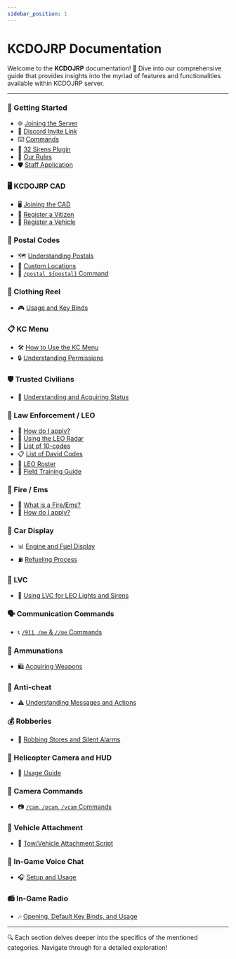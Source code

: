 ```yaml
---
sidebar_position: 1
---
```


# KCDOJRP Documentation

Welcome to the **KCDOJRP** documentation! 🎉 Dive into our comprehensive guide that provides insights into the myriad of features and functionalities available within KCDOJRP server.

---

### 🚀 Getting Started
- 🌐 [Joining the Server](/docs/introduction/getting-started#-discord-link-invite)
- 💬 [Discord Invite Link](https://discord.gg/sAAMeZZvrq)
- ⌨️ [Commands](/docs/introduction/commands)
- 🚨 [32 Sirens Plugin](/docs/introduction/32sirens)
- 📕 [Our Rules](/docs/introduction/rules)
- 🛡️ [Staff Application](https://docs.kcdojrp.com/application/staff)


### 🖥️ KCDOJRP CAD
- 🖥️ [Joining the CAD](/docs/cad/joining-cad)
- 🧑 [Register a Vitizen](/docs/cad/citizens)
- 🚗 [Register a Vehicle](/docs/cad/vehicles)

### 📍 Postal Codes
- 🗺️ [Understanding Postals](/docs/postals)
- 📍 [Custom Locations](/docs/postals#custom-locations)
- 📌 [`/postal ${postal}` Command](/docs/postals#the-postal-command)

### 👕 Clothing Reel
- 🎮 [Usage and Key Binds](#)

### 📋 KC Menu
- 🛠️ [How to Use the KC Menu](#)
- 🔒 [Understanding Permissions](#)

### 🛡️ Trusted Civilians
- 🌟 [Understanding and Acquiring Status](#)

### 🚓 Law Enforcement / LEO
- 📝 [How do I apply?](/docs/leo/information/getting-started)
- 📡 [Using the LEO Radar](/docs/leo/tools/radar)
- 🔢 [List of 10-codes](/docs/leo/information/codes#full-10-codes)
- 📋 [List of David Codes](/docs/leo/information/codes#full-david-d-codes)
- 👥 [LEO Roster](/docs/leo/information/directory)
- 🚨 [Field Training Guide](/docs/leo/information/fto)
  
### 🚒 Fire / Ems
- 🚒 [What is a Fire/Ems?](/docs/fire-ems/information#responsibilities)
- 📝 [How do I apply?](/docs/fire-ems/apply#apply-for-safd)

### 🚗 Car Display
- 📊 [Engine and Fuel Display](#)
- ⛽ [Refueling Process](#)

### 🚨 LVC
- 🚓 [Using LVC for LEO Lights and Sirens](#)

### 🗣️ Communication Commands
- 📞 [`/911`, `/me` & `//me` Commands](#)

### 🔫 Ammunations
- 🛍️ [Acquiring Weapons](#)

### 🚫 Anti-cheat
- ⚠️ [Understanding Messages and Actions](#)

### 💰 Robberies
- 🚨 [Robbing Stores and Silent Alarms](#)

### 🚁 Helicopter Camera and HUD
- 🎥 [Usage Guide](#)

### 🎥 Camera Commands
- 📷 [`/cam`, `/pcam`, `/vcam` Commands](#)

### 🚛 Vehicle Attachment
- 🧲 [Tow/Vehicle Attachment Script](#)

### 🎤 In-Game Voice Chat
- 🎧 [Setup and Usage](#)

### 📻 In-Game Radio
- 🎶 [Opening, Default Key Binds, and Usage](#)

---

🔍 Each section delves deeper into the specifics of the mentioned categories. Navigate through for a detailed exploration!
